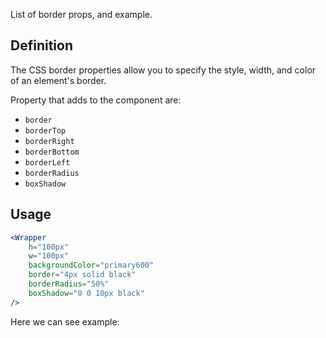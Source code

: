 List of border props, and example.

## 	Definition

The CSS border properties allow you to specify the style, width, and color of an element's border.

Property that adds to the component are:

- `border`
- `borderTop`
- `borderRight`
- `borderBottom`
- `borderLeft`
- `borderRadius`
- `boxShadow`

## Usage 

```jsx
<Wrapper
	h="100px"
	w="100px"
	backgroundColor="primary600"
	border="4px solid black"
	borderRadius="50%"
	boxShadow="0 0 10px black"
/>
```

Here we can see example:
